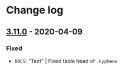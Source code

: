 # Change log

## [3.11.0](https://www.secrz.de/bitbucket/projects/CAKE/repos/phoenix/browse?at=refs%2Ftags%2Fv3.11.0) - 2020-04-09

### Fixed

* `DOCS`: "Text" | Fixed table head of `.hyphens`
